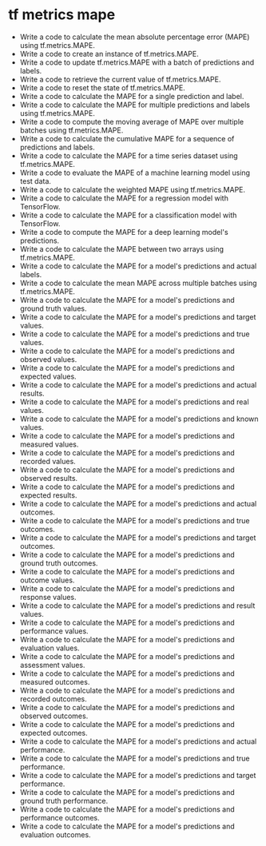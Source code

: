 # tf metrics mape

- Write a code to calculate the mean absolute percentage error (MAPE) using tf.metrics.MAPE.
- Write a code to create an instance of tf.metrics.MAPE.
- Write a code to update tf.metrics.MAPE with a batch of predictions and labels.
- Write a code to retrieve the current value of tf.metrics.MAPE.
- Write a code to reset the state of tf.metrics.MAPE.
- Write a code to calculate the MAPE for a single prediction and label.
- Write a code to calculate the MAPE for multiple predictions and labels using tf.metrics.MAPE.
- Write a code to compute the moving average of MAPE over multiple batches using tf.metrics.MAPE.
- Write a code to calculate the cumulative MAPE for a sequence of predictions and labels.
- Write a code to calculate the MAPE for a time series dataset using tf.metrics.MAPE.
- Write a code to evaluate the MAPE of a machine learning model using test data.
- Write a code to calculate the weighted MAPE using tf.metrics.MAPE.
- Write a code to calculate the MAPE for a regression model with TensorFlow.
- Write a code to calculate the MAPE for a classification model with TensorFlow.
- Write a code to compute the MAPE for a deep learning model's predictions.
- Write a code to calculate the MAPE between two arrays using tf.metrics.MAPE.
- Write a code to calculate the MAPE for a model's predictions and actual labels.
- Write a code to calculate the mean MAPE across multiple batches using tf.metrics.MAPE.
- Write a code to calculate the MAPE for a model's predictions and ground truth values.
- Write a code to calculate the MAPE for a model's predictions and target values.
- Write a code to calculate the MAPE for a model's predictions and true values.
- Write a code to calculate the MAPE for a model's predictions and observed values.
- Write a code to calculate the MAPE for a model's predictions and expected values.
- Write a code to calculate the MAPE for a model's predictions and actual results.
- Write a code to calculate the MAPE for a model's predictions and real values.
- Write a code to calculate the MAPE for a model's predictions and known values.
- Write a code to calculate the MAPE for a model's predictions and measured values.
- Write a code to calculate the MAPE for a model's predictions and recorded values.
- Write a code to calculate the MAPE for a model's predictions and observed results.
- Write a code to calculate the MAPE for a model's predictions and expected results.
- Write a code to calculate the MAPE for a model's predictions and actual outcomes.
- Write a code to calculate the MAPE for a model's predictions and true outcomes.
- Write a code to calculate the MAPE for a model's predictions and target outcomes.
- Write a code to calculate the MAPE for a model's predictions and ground truth outcomes.
- Write a code to calculate the MAPE for a model's predictions and outcome values.
- Write a code to calculate the MAPE for a model's predictions and response values.
- Write a code to calculate the MAPE for a model's predictions and result values.
- Write a code to calculate the MAPE for a model's predictions and performance values.
- Write a code to calculate the MAPE for a model's predictions and evaluation values.
- Write a code to calculate the MAPE for a model's predictions and assessment values.
- Write a code to calculate the MAPE for a model's predictions and measured outcomes.
- Write a code to calculate the MAPE for a model's predictions and recorded outcomes.
- Write a code to calculate the MAPE for a model's predictions and observed outcomes.
- Write a code to calculate the MAPE for a model's predictions and expected outcomes.
- Write a code to calculate the MAPE for a model's predictions and actual performance.
- Write a code to calculate the MAPE for a model's predictions and true performance.
- Write a code to calculate the MAPE for a model's predictions and target performance.
- Write a code to calculate the MAPE for a model's predictions and ground truth performance.
- Write a code to calculate the MAPE for a model's predictions and performance outcomes.
- Write a code to calculate the MAPE for a model's predictions and evaluation outcomes.